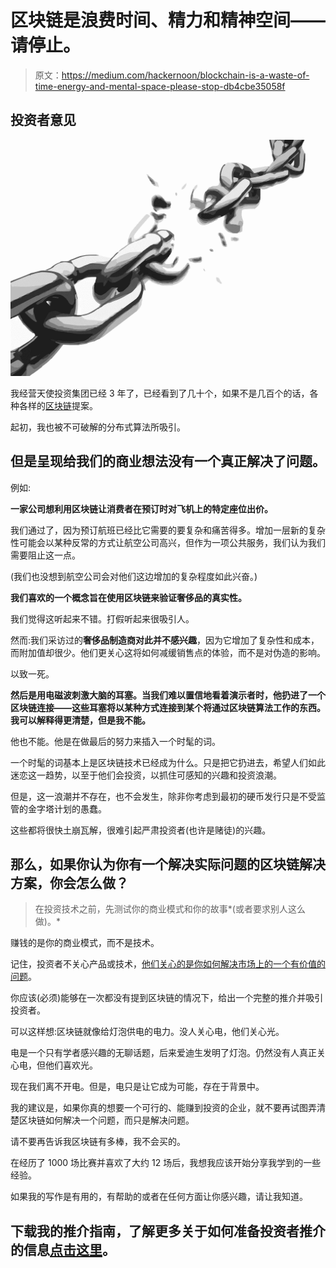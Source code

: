 # 区块链是浪费时间、精力和精神空间——请停止。

> 原文：<https://medium.com/hackernoon/blockchain-is-a-waste-of-time-energy-and-mental-space-please-stop-db4cbe35058f>

## 投资者意见

![](img/f7b074f2b168b0ca9f4f8993935049d9.png)

我经营天使投资集团已经 3 年了，已经看到了几十个，如果不是几百个的话，各种各样的[区块链](https://hackernoon.com/tagged/blockchain)提案。

起初，我也被不可破解的分布式算法所吸引。

## 但是呈现给我们的商业想法没有一个真正解决了问题。

例如:

**一家公司想利用区块链让消费者在预订时对飞机上的特定座位出价。**

我们通过了，因为预订航班已经比它需要的要复杂和痛苦得多。增加一层新的复杂性可能会以某种反常的方式让航空公司高兴，但作为一项公共服务，我们认为我们需要阻止这一点。

(我们也没想到航空公司会对他们这边增加的复杂程度如此兴奋。)

**我们喜欢的一个概念旨在使用区块链来验证奢侈品的真实性。**

我们觉得这听起来不错。打假听起来很吸引人。

然而:我们采访过的**奢侈品制造商对此并不感兴趣**，因为它增加了复杂性和成本，而附加值却很少。他们更关心这将如何减缓销售点的体验，而不是对伪造的影响。

以致一死。

**然后是用电磁波刺激大脑的耳塞。当我们难以置信地看着演示者时，他扔进了一个区块链连接——这些耳塞将以某种方式连接到某个将通过区块链算法工作的东西。我可以解释得更清楚，但是我不能。**

他也不能。他是在做最后的努力来插入一个时髦的词。

一个时髦的词基本上是区块链技术已经成为什么。只是把它扔进去，希望人们如此迷恋这一趋势，以至于他们会投资，以抓住可感知的兴趣和投资浪潮。

但是，这一浪潮并不存在，也不会发生，除非你考虑到最初的硬币发行只是不受监管的金字塔计划的愚蠢。

这些都将很快土崩瓦解，很难引起严肃投资者(也许是赌徒)的兴趣。

## 那么，如果你认为你有一个解决实际问题的区块链解决方案，你会怎么做？

> 在投资技术之前，先测试你的商业模式和你的故事*(或者要求别人这么做)。*

赚钱的是你的商业模式，而不是技术。

记住，投资者不关心产品或技术，[他们关心的是你如何解决市场上的一个有价值的问题](http://prepfortheangels.com)。

你应该(必须)能够在一次都没有提到区块链的情况下，给出一个完整的推介并吸引投资者。

可以这样想:区块链就像给灯泡供电的电力。没人关心电，他们关心光。

电是一个只有学者感兴趣的无聊话题，后来爱迪生发明了灯泡。仍然没有人真正关心电，但他们喜欢光。

现在我们离不开电。但是，电只是让它成为可能，存在于背景中。

我的建议是，如果你真的想要一个可行的、能赚到投资的企业，就不要再试图弄清楚区块链如何解决一个问题，而只是解决问题。

请不要再告诉我区块链有多棒，我不会买的。

在经历了 1000 场比赛并喜欢了大约 12 场后，我想我应该开始分享我学到的一些经验。

如果我的写作是有用的，有帮助的或者在任何方面让你感兴趣，请让我知道。

## 下载我的推介指南，了解更多关于如何准备投资者推介的信息[点击这里](https://engagenow.biz/prep-for-the-angels)。